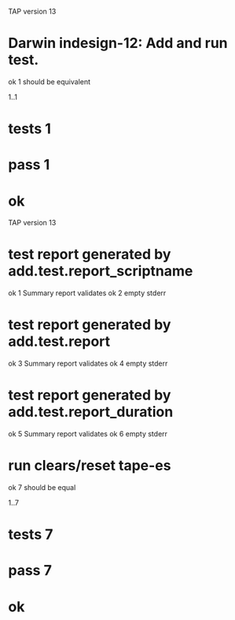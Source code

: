 TAP version 13
# Darwin indesign-12: Add and run test.
ok 1 should be equivalent

1..1
# tests 1
# pass  1

# ok

TAP version 13
# test report generated by add.test.report_scriptname
ok 1 Summary report validates
ok 2 empty stderr
# test report generated by add.test.report
ok 3 Summary report validates
ok 4 empty stderr
# test report generated by add.test.report_duration
ok 5 Summary report validates
ok 6 empty stderr
# run clears/reset tape-es
ok 7 should be equal

1..7
# tests 7
# pass  7

# ok

